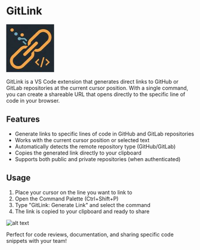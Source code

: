 # GitLink
<img src="images/icon.jpg" width="128" height="128"/>

GitLink is a VS Code extension that generates direct links to GitHub or GitLab repositories at the current cursor position. With a single command, you can create a shareable URL that opens directly to the specific line of code in your browser.

## Features

- Generate links to specific lines of code in GitHub and GitLab repositories
- Works with the current cursor position or selected text
- Automatically detects the remote repository type (GitHub/GitLab)
- Copies the generated link directly to your clipboard
- Supports both public and private repositories (when authenticated)

## Usage

1. Place your cursor on the line you want to link to
2. Open the Command Palette (Ctrl+Shift+P)
3. Type "GitLink: Generate Link" and select the command
4. The link is copied to your clipboard and ready to share

![alt text](images/Animation.gif)

Perfect for code reviews, documentation, and sharing specific code snippets with your team!

